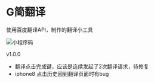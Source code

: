 # G简翻译

使用百度翻译API，制作的翻译小工具

![小程序码](http://tva2.sinaimg.cn/mw690/c351f763gy1gflc07zgf1j2076076t9t.jpg)

v1.0.0

* 翻译点击完成键，应该是连续发起了2次翻译请求，待修复
* iphone8 点击历史回到翻译页面时有bug

